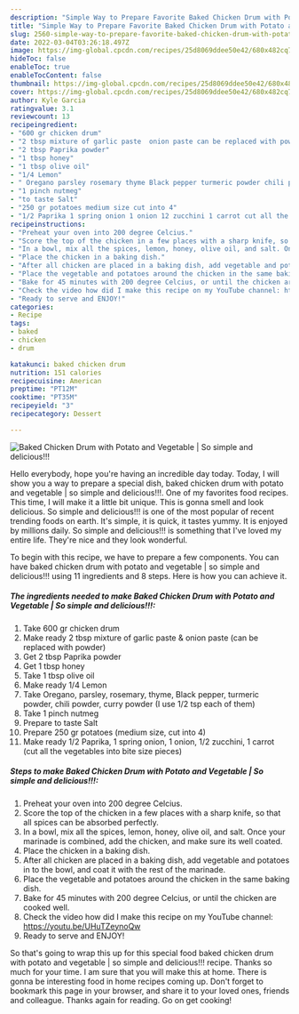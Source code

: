 ```yaml
---
description: "Simple Way to Prepare Favorite Baked Chicken Drum with Potato and Vegetable | So simple and delicious!!!"
title: "Simple Way to Prepare Favorite Baked Chicken Drum with Potato and Vegetable | So simple and delicious!!!"
slug: 2560-simple-way-to-prepare-favorite-baked-chicken-drum-with-potato-and-vegetable-so-simple-and-delicious
date: 2022-03-04T03:26:18.497Z
image: https://img-global.cpcdn.com/recipes/25d8069ddee50e42/680x482cq70/baked-chicken-drum-with-potato-and-vegetable-so-simple-and-delicious-recipe-main-photo.jpg
hideToc: false
enableToc: true
enableTocContent: false
thumbnail: https://img-global.cpcdn.com/recipes/25d8069ddee50e42/680x482cq70/baked-chicken-drum-with-potato-and-vegetable-so-simple-and-delicious-recipe-main-photo.jpg
cover: https://img-global.cpcdn.com/recipes/25d8069ddee50e42/680x482cq70/baked-chicken-drum-with-potato-and-vegetable-so-simple-and-delicious-recipe-main-photo.jpg
author: Kyle Garcia
ratingvalue: 3.1
reviewcount: 13
recipeingredient:
- "600 gr chicken drum"
- "2 tbsp mixture of garlic paste  onion paste can be replaced with powder"
- "2 tbsp Paprika powder"
- "1 tbsp honey"
- "1 tbsp olive oil"
- "1/4 Lemon"
- " Oregano parsley rosemary thyme Black pepper turmeric powder chili powder curry powder I use 12 tsp each of them"
- "1 pinch nutmeg"
- "to taste Salt"
- "250 gr potatoes medium size cut into 4"
- "1/2 Paprika 1 spring onion 1 onion 12 zucchini 1 carrot cut all the vegetables into bite size pieces"
recipeinstructions:
- "Preheat your oven into 200 degree Celcius."
- "Score the top of the chicken in a few places with a sharp knife, so that all spices can be absorbed perfectly."
- "In a bowl, mix all the spices, lemon, honey, olive oil, and salt. Once your marinade is combined, add the chicken, and make sure its well coated."
- "Place the chicken in a baking dish."
- "After all chicken are placed in a baking dish, add vegetable and potatoes in to the bowl, and coat it with the rest of the marinade."
- "Place the vegetable and potatoes around the chicken in the same baking dish."
- "Bake for 45 minutes with 200 degree Celcius, or until the chicken are cooked well."
- "Check the video how did I make this recipe on my YouTube channel: https://youtu.be/UHuTZeynoQw"
- "Ready to serve and ENJOY!"
categories:
- Recipe
tags:
- baked
- chicken
- drum

katakunci: baked chicken drum 
nutrition: 151 calories
recipecuisine: American
preptime: "PT12M"
cooktime: "PT35M"
recipeyield: "3"
recipecategory: Dessert

---
```



![Baked Chicken Drum with Potato and Vegetable | So simple and delicious!!!](https://img-global.cpcdn.com/recipes/25d8069ddee50e42/680x482cq70/baked-chicken-drum-with-potato-and-vegetable-so-simple-and-delicious-recipe-main-photo.jpg)

Hello everybody, hope you're having an incredible day today. Today, I will show you a way to prepare a special dish, baked chicken drum with potato and vegetable | so simple and delicious!!!. One of my favorites food recipes. This time, I will make it a little bit unique. This is gonna smell and look delicious.
 So simple and delicious!!! is one of the most popular of recent trending foods on earth. It's simple, it is quick, it tastes yummy. It is enjoyed by millions daily.  So simple and delicious!!! is something that I've loved my entire life. They're nice and they look wonderful.


To begin with this recipe, we have to prepare a few components. You can have baked chicken drum with potato and vegetable | so simple and delicious!!! using 11 ingredients and 8 steps. Here is how you can achieve it.

<!--inarticleads1-->

##### The ingredients needed to make Baked Chicken Drum with Potato and Vegetable | So simple and delicious!!!:

1. Take 600 gr chicken drum
1. Make ready 2 tbsp mixture of garlic paste & onion paste (can be replaced with powder)
1. Get 2 tbsp Paprika powder
1. Get 1 tbsp honey
1. Take 1 tbsp olive oil
1. Make ready 1/4 Lemon
1. Take  Oregano, parsley, rosemary, thyme, Black pepper, turmeric powder, chili powder, curry powder (I use 1/2 tsp each of them)
1. Take 1 pinch nutmeg
1. Prepare to taste Salt
1. Prepare 250 gr potatoes (medium size, cut into 4)
1. Make ready 1/2 Paprika, 1 spring onion, 1 onion, 1/2 zucchini, 1 carrot (cut all the vegetables into bite size pieces)




<!--inarticleads2-->

##### Steps to make Baked Chicken Drum with Potato and Vegetable | So simple and delicious!!!:

1. Preheat your oven into 200 degree Celcius.
1. Score the top of the chicken in a few places with a sharp knife, so that all spices can be absorbed perfectly.
1. In a bowl, mix all the spices, lemon, honey, olive oil, and salt. Once your marinade is combined, add the chicken, and make sure its well coated.
1. Place the chicken in a baking dish.
1. After all chicken are placed in a baking dish, add vegetable and potatoes in to the bowl, and coat it with the rest of the marinade.
1. Place the vegetable and potatoes around the chicken in the same baking dish.
1. Bake for 45 minutes with 200 degree Celcius, or until the chicken are cooked well.
1. Check the video how did I make this recipe on my YouTube channel: https://youtu.be/UHuTZeynoQw
1. Ready to serve and ENJOY!



So that's going to wrap this up for this special food baked chicken drum with potato and vegetable | so simple and delicious!!! recipe. Thanks so much for your time. I am sure that you will make this at home. There is gonna be interesting food in home recipes coming up. Don't forget to bookmark this page in your browser, and share it to your loved ones, friends and colleague. Thanks again for reading. Go on get cooking!
